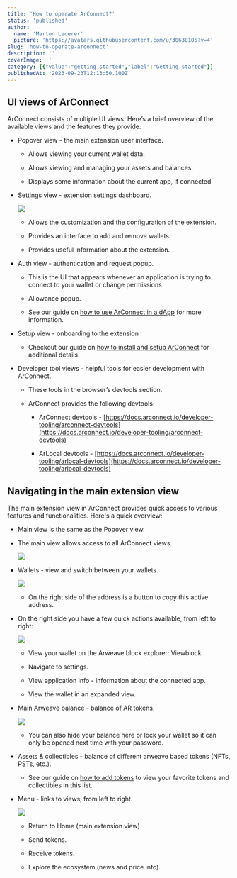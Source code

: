 ```yaml
---
title: 'How to operate ArConnect?'
status: 'published'
author:
  name: 'Marton Lederer'
  picture: 'https://avatars.githubusercontent.com/u/30638105?v=4'
slug: 'how-to-operate-arconnect'
description: ''
coverImage: ''
category: [{"value":"getting-started","label":"Getting started"}]
publishedAt: '2023-09-23T12:13:50.100Z'
---
```


## UI views of ArConnect

ArConnect consists of multiple UI views. Here’s a brief overview of the available views and the features they provide:

- Popover view - the main extension user interface.

    - Allows viewing your current wallet data.

    - Allows viewing and managing your assets and balances.

    - Displays some information about the current app, if connected

    <!-- -->

- Settings view - extension settings dashboard.

    ![](/images/screen-shot-2024-03-28-at-2.35.28-pm-YxNj.png)

    - Allows the customization and the configuration of the extension.

    - Provides an interface to add and remove wallets.

    - Provides useful information about the extension.

    <!-- -->

- Auth view - authentication and request popup.

    - This is the UI that appears whenever an application is trying to connect to your wallet or change permissions

    - Allowance popup.

    - See our guide on [how to use ArConnect in a dApp](https://www.arconnect.io/help/article/how-to-use-arconnect-with-a-dapp) for more information.

    <!-- -->

- Setup view - onboarding to the extension

    - Checkout our guide on [how to install and setup ArConnect](https://www.arconnect.io/help/article/how-to-install-and-setup-arconnect) for additional details.

    <!-- -->

- Developer tool views - helpful tools for easier development with ArConnect.

    - These tools in the browser’s devtools section.

    - ArConnect provides the following devtools:

        - ArConnect devtools - [https://docs.arconnect.io/developer-tooling/arconnect-devtools](https://docs.arconnect.io/developer-tooling/arconnect-devtools)

        - ArLocal devtools - [https://docs.arconnect.io/developer-tooling/arlocal-devtools](https://docs.arconnect.io/developer-tooling/arlocal-devtools)

        <!-- -->

    <!-- -->

## Navigating in the main extension view

The main extension view in ArConnect provides quick access to various features and functionalities. Here's a quick overview:

- Main view is the same as the Popover view.

- The main view allows access to all ArConnect views.

    ![](/images/screen-shot-2024-05-31-at-11.04.53-pm-c4ND.png)

- Wallets - view and switch between your wallets.

    ![](/images/screen-shot-2024-03-28-at-2.40.17-pm-E4OD.png)

    - On the right side of the address is a button to copy this active address.

    <!-- -->

- On the right side you have a few quick actions available, from left to right:

    ![](/images/screen-shot-2024-03-28-at-2.40.41-pm-I0MD.png)

    - View your wallet on the Arweave block explorer: Viewblock.

    - Navigate to settings.

    - View application info - information about the connected app.

    - View the wallet in an expanded view.

    <!-- -->

- Main Arweave balance - balance of AR tokens.

    ![](/images/screen-shot-2024-03-28-at-2.41.00-pm-gzNz.png)

    - You can also hide your balance here or lock your wallet so it can only be opened next time with your password.

    <!-- -->

- Assets & collectibles - balance of different arweave based tokens (NFTs, PSTs, etc.).

    - See our guide on [how to add tokens](https://www.notion.so/6a932c59849040e2a56bebf579d38759?pvs=21) to view your favorite tokens and collectibles in this list.

    <!-- -->

- Menu - links to views, from left to right.

    ![](/images/screen-shot-2024-03-28-at-2.46.38-pm-Q0OT.png)

    - Return to Home (main extension view)

    - Send tokens.

    - Receive tokens.

    - Explore the ecosystem (news and price info).

    <!-- -->

